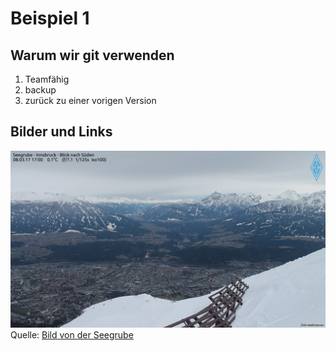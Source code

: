 # Beispiel 1

## Warum wir git verwenden 

1. Teamfähig
1. backup
1. zurück zu einer vorigen Version 

## Bilder und Links

![Webcam von der Seegrube](seegrube.jpg) 
Quelle: [Bild von der Seegrube](https://www.foto-webcam.eu/webcam/innsbruck/)